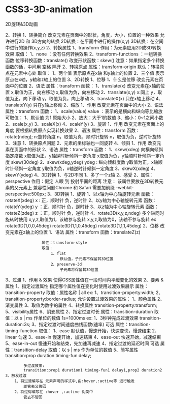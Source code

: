 # CSS3-3D-animation
2D旋转&amp;3D动画

2、转换
	1、转换简介
		改变元素在页面中的形状，角度，大小，位置的一种效果
		允许进行2D 和 3D方向的转换
		2D转换：在平面中进行的操作(x,y)
		3D转换：在空间中进行的操作(x,y,z)
	2、转换属性
			1、transform
				作用：为元素应用2D或3D转换效果
				取值：
					1、none ：没有任何转换效果
					2、transform-functions ：一组转换函数
						位移转换函数：translate()
						改变形状函数：skew()
						注意：如果指定多个转换函数的话，中间用 空格 隔开
			2、转换原点
				属性：transform-origin
				默认：转换原点在元素中心处
				取值：
					1、两个值
						表示原点在x轴 和y轴上的位置
					2、三个值
						表示原点在x轴，y轴和z轴上的位置
	3、2D转换
		1、位移
			1、什么是位移
				改变元素在页面中的位置
			2、语法
				属性：transform
				函数：
					1、translate(x)
						改变元素在x轴的位置
						x,取值为正，向右移动
						x,取值为负，向左移动
					2、translate(x,y)
						x:同上
						y，取值为正，向下移动
						y，取值为负，向上移动
					3、translateX(x)
						只在x轴上移动
					4、translateY(y)
						只在y轴上移动
		2、缩放
			1、作用
				改变元素在页面中的大小
			2、语法
				属性：transform
				函数：
					1、scale(value)
						value ：表示的是横向和纵向等比缩放
						可取值：
							1、默认值 为1
								原始大小
							2、放大：大于1的数值
							3、缩小：0~1之间小数
					2、scale(x,y)
					3、scaleX(x)
					4、scaleY(y)
		3、旋转
			1、作用
				改变元素在页面上的角度
				要根据转换原点实现转换效果
			2、语法
				属性：transform
				函数：
					rotate(ndeg);
						n:旋转角度
							n，取值为真，顺时针旋转
							n，取值为负，逆时针旋转
			3、注意
				1、转换原点问题
				2、元素的坐标轴也一同旋转
		4、倾斜
			1、作用
				改变元素在页面中的形状
			2、语法
				属性：transform
				函数：
					1、skew(xdeg)
						向横向倾斜指定度数
						x取值为正，y轴逆时针倾斜一定角度
						x取值为负，y轴顺时针倾斜一定角度
						skew(30deg)
					2、skew(xdeg,ydeg)
						ydeg : 纵向倾斜度数
						y取值为正，x轴顺时针倾斜一定角度
						y取值为负，x轴逆时针倾斜一定角度
					3、skewX(xdeg)
					4、skewY(ydeg)
	4、3D转换
		1、与2D不同
			1、多了一个z轴
			2、感受
		2、属性：perspective
			作用：假定 人眼 到 投射平面的距离
			注意：
				该属性要放在3D转换元素的父元素上
				兼容性问题Chrome 和 Safari 需要加前缀
					-webkit-perspective:500px;
		3、3D转换
			1、旋转
				1、以x轴为中心轴旋转元素
					函数：rotateX(xdeg)
						x : 正，顺时针
						    负，逆时针
				2、以y轴为中心轴旋转元素
					函数：rotateY(ydeg)
						y ：正，顺时针
						    负，逆时针
				3、以z轴为中心轴旋转元素
					函数：rotateZ(zdeg)
						z ：正，顺时针
						    负，逆时针
				4、rotate3D(x,y,z,ndeg)
					多个轴同时旋转时使用
					x,y,z,取值为1，该轴参与旋转
					x,y,z,取值为0，该轴不参与旋转
					ex
						rotate3D(1,0,0,45deg)
						rotate3D(1,1,0,45deg)
						rotate3D(1,1,1,45deg)
			2、位移
				改变元素在z轴上的位置
				1、语法
					属性：transform
					函数：translateZ(z)

					属性：transform-style
					取值：
						1、flat
							默认值，子元素不保留其3D位置
						2、preserve-3d
							子元素将保留其3D位置
3、过渡
	1、作用 & 效果
		使得CSS属性值在一段时间内平缓变化的效果
	2、要素 & 属性
		1、指定过渡属性
			指定哪个属性值在变化时使用过渡效果展示
			属性：transition-property
			取值：属性名称 | all
				ex:
					1、transition-property:width;
					2、transition-property:border-radius;
			允许设置过渡效果的属性：
				1、颜色属性
				2、渐变属性
				3、取值为数字的属性
				4、转换属性
					transition-property:transform;
				5、visibility属性
				6、阴影属性
		2、指定过渡时长
			属性：transition-duration
			取值：以 s | ms 作单位的数值
				1s=1000ms
			ex:
				1、3秒钟完成过渡效果
					transition-duration:3s;
		3、指定过渡时间速度曲线函数(速率)
			可选
			属性：transition-timing-function
			取值：
				1、ease
					默认值，慢速开始，快速变快，慢速结束
				2、linear
					匀速
				3、ease-in
					慢速开始，加速结束
				4、ease-out
					快速开始，减速结束
				5、ease-in-out
					慢速开始和结束，先加速再减速
		4、指定过渡的延迟时间
			可选
			属性：transition-delay
			取值：以 s | ms 作为单位的数值
		5、简写属性
			transition:prop duration timing-fun delay;

			多过渡效果:
			transition:prop1 duration1 timing-fun1 delay1,prop2 duration2
	3、触发过渡
		1、将过渡编写在 元素声明的样式中,由:hover,:active等 进行触发
			即管去又管回
		2、将过得编写在 :hover ,:active 伪类中
			管去不管回
	
